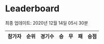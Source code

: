 # Leaderboard
최종 업데이트: 2020년 12월 14일 05시 30분




| 참가자 | 순위 | 경기수 | 승 | 무 | 패 | 승점 |
|:---:|:---:|:---:|:---:|:---:|:---:|:---:|